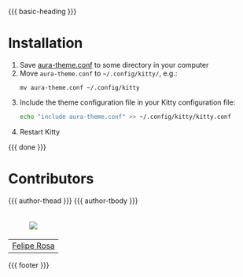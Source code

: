 {{{ basic-heading }}}

# Installation
1. Save [aura-theme.conf](https://raw.githubusercontent.com/daltonmenezes/aura-theme/main/packages/kitty/aura-theme.conf) to some directory in your computer
2. Move `aura-theme.conf` to `~/.config/kitty/`, e.g.:
    ```
    mv aura-theme.conf ~/.config/kitty
    ```
3. Include the theme configuration file in your Kitty configuration file:
    ```sh
    echo "include aura-theme.conf" >> ~/.config/kitty/kitty.conf
    ```
4. Restart Kitty

{{{ done }}}

# Contributors
<table>
  <thead>
    <tr>
      <td valign="bottom">
        <p align="center">
          <a href="https://github.com/FelipeRosa">
            <img src="https://github.com/FelipeRosa.png?size=100" align="center" />
          </a>
        </p>
      </td>
      {{{ author-thead }}}
    </tr>
  </thead>

  <tbody>
    <tr>
      <td><a href="https://github.com/FelipeRosa">Felipe Rosa</a></td>
      {{{ author-tbody }}}
    </tr>
  </tbody>
</table>

{{{ footer }}}
